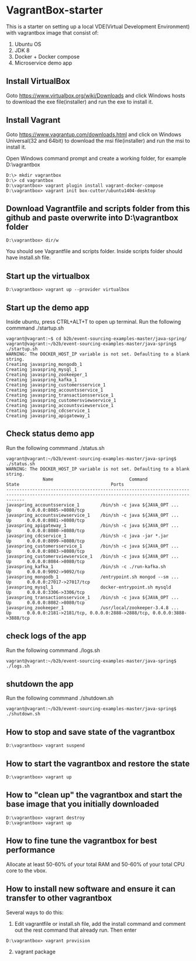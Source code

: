 # VagrantBox-starter
This is a starter on setting up a local VDE(Virtual Development Environment) with vagrantbox image that consist of:
1. Ubuntu OS
2. JDK 8
3. Docker + Docker compose
4. Microservice demo app

## Install VirtualBox
Goto https://www.virtualbox.org/wiki/Downloads and click Windows hosts to download the exe file(installer) and run the exe to install it.

## Install Vagrant
Goto https://www.vagrantup.com/downloads.html and click on Windows Universal(32 and 64bit) to download the msi file(installer) and run the msi to install it.

Open Windows command prompt and create a working folder, for example D:\vagrantbox

```
D:\> mkdir vagrantbox
D:\> cd vagrantbox
D:\vagrantbox> vagrant plugin install vagrant-docker-compose
D:\vagrantbox> vagrant init box-cutter/ubuntu1404-desktop
```

## Download Vagrantfile and scripts folder from this github and paste overwrite into D:\vagrantbox folder
```
D:\vagrantbox> dir/w
```
You should see Vagrantfile and scripts folder. Inside scripts folder should have install.sh file.

## Start up the virtualbox
```
D:\vagrantbox> vagrant up --provider virtualbox
```

## Start up the demo app
Inside ubuntu, press CTRL+ALT+T to open up terminal. 
Run the following commmand ./startup.sh

```
vagrant@vagrant:~$ cd b2b/event-sourcing-examples-master/java-spring/
vagrant@vagrant:~/b2b/event-sourcing-examples-master/java-spring$ ./startup.sh
WARNING: The DOCKER_HOST_IP variable is not set. Defaulting to a blank string.
Creating javaspring_mongodb_1
Creating javaspring_mysql_1
Creating javaspring_zookeeper_1
Creating javaspring_kafka_1
Creating javaspring_customersservice_1
Creating javaspring_accountsservice_1
Creating javaspring_transactionsservice_1
Creating javaspring_customersviewservice_1
Creating javaspring_accountsviewservice_1
Creating javaspring_cdcservice_1
Creating javaspring_apigateway_1
```

## Check status demo app
Run the following commmand ./status.sh
```
vagrant@vagrant:~/b2b/event-sourcing-examples-master/java-spring$ ./status.sh
WARNING: The DOCKER_HOST_IP variable is not set. Defaulting to a blank string.
              Name                             Command               State                                   Ports                                  
---------------------------------------------------------------------------------------------------------------------------------------------------
javaspring_accountsservice_1        /bin/sh -c java ${JAVA_OPT ...   Up      0.0.0.0:8085->8080/tcp                                                 
javaspring_accountsviewservice_1    /bin/sh -c java ${JAVA_OPT ...   Up      0.0.0.0:8081->8080/tcp                                                 
javaspring_apigateway_1             /bin/sh -c java ${JAVA_OPT ...   Up      0.0.0.0:8080->8080/tcp                                                 
javaspring_cdcservice_1             /bin/sh -c java -jar *.jar       Up      0.0.0.0:8099->8080/tcp                                                 
javaspring_customersservice_1       /bin/sh -c java ${JAVA_OPT ...   Up      0.0.0.0:8083->8080/tcp                                                 
javaspring_customersviewservice_1   /bin/sh -c java ${JAVA_OPT ...   Up      0.0.0.0:8084->8080/tcp                                                 
javaspring_kafka_1                  /bin/sh -c ./run-kafka.sh        Up      0.0.0.0:9092->9092/tcp                                                 
javaspring_mongodb_1                /entrypoint.sh mongod --sm ...   Up      0.0.0.0:27017->27017/tcp                                               
javaspring_mysql_1                  docker-entrypoint.sh mysqld      Up      0.0.0.0:3306->3306/tcp                                                 
javaspring_transactionsservice_1    /bin/sh -c java ${JAVA_OPT ...   Up      0.0.0.0:8082->8080/tcp                                                 
javaspring_zookeeper_1              /usr/local/zookeeper-3.4.8 ...   Up      0.0.0.0:2181->2181/tcp, 0.0.0.0:2888->2888/tcp, 0.0.0.0:3888->3888/tcp 
```

## check logs of the app
Run the following commmand ./logs.sh
```
vagrant@vagrant:~/b2b/event-sourcing-examples-master/java-spring$ ./logs.sh
```

## shutdown the app
Run the following commmand ./shutdown.sh
```
vagrant@vagrant:~/b2b/event-sourcing-examples-master/java-spring$ ./shutdown.sh
```

## How to stop and save state of the vagrantbox
```
D:\vagrantbox> vagrant suspend
```
## How to start the vagrantbox and restore the state
```
D:\vagrantbox> vagrant up
```
## How to "clean up" the vagrantbox and start the base image that you initially downloaded
```
D:\vagrantbox> vagrant destroy
D:\vagrantbox> vagrant up
```
## How to fine tune the vagrantbox for best performance
Allocate at least 50-60% of your total RAM and 50-60% of your total CPU core to the vbox.

## How to install new software and ensure it can transfer to other vagrantbox
Several ways to do this:

1. Edit vagrantfile or install.sh file, add the install command and comment out the rest command that already run. Then enter
```
D:\vagrantbox> vagrant provision
```
2. vagrant package
